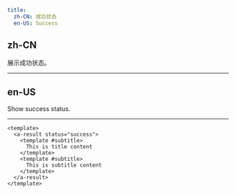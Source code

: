 ```yaml
title:
  zh-CN: 成功状态
  en-US: Success
```

## zh-CN

展示成功状态。

---

## en-US

Show success status.

---

```vue
<template>
  <a-result status="success">
    <template #subtitle>
      This is title content
    </template>
    <template #subtitle>
      This is subtitle content
    </template>
  </a-result>
</template>
```
